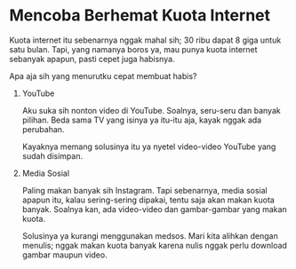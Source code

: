 # Mencoba Berhemat Kuota Internet

Kuota internet itu sebenarnya nggak mahal sih; 30 ribu dapat 8 giga untuk satu bulan. Tapi, yang namanya boros ya, mau punya kuota internet sebanyak apapun, pasti cepet juga habisnya.

Apa aja sih yang menurutku cepat membuat habis?

1. YouTube

	Aku suka sih nonton video di YouTube. Soalnya, seru-seru dan banyak pilihan. Beda sama TV yang isinya ya itu-itu aja, kayak nggak ada perubahan.

	Kayaknya memang solusinya itu ya nyetel video-video YouTube yang sudah disimpan.

2. Media Sosial

	Paling makan banyak sih Instagram. Tapi sebenarnya, media sosial apapun itu, kalau sering-sering dipakai, tentu saja akan makan kuota banyak. Soalnya kan, ada video-video dan gambar-gambar yang makan kuota.

	Solusinya ya kurangi menggunakan medsos. Mari kita alihkan dengan menulis; nggak makan kuota banyak karena nulis nggak perlu download gambar maupun video.
